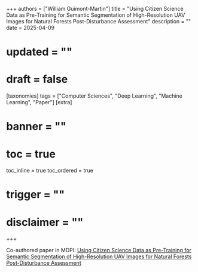 +++
authors = ["William Guimont-Martin"]
title = "Using Citizen Science Data as Pre-Training for Semantic Segmentation of High-Resolution UAV Images for Natural Forests Post-Disturbance Assessment"
description = ""
date = 2025-04-09
# updated = ""
# draft = false
[taxonomies]
tags = ["Computer Sciences", "Deep Learning", "Machine Learning", "Paper"]
[extra]
# banner = ""
# toc = true
toc_inline = true
toc_ordered = true
# trigger = ""
# disclaimer = ""
+++

Co-authored paper in MDPI: <a class="external" href="https://www.mdpi.com/1999-4907/16/4/616" target="_blank">Using Citizen Science Data as Pre-Training for Semantic Segmentation of High-Resolution UAV Images for Natural Forests Post-Disturbance Assessment</a>